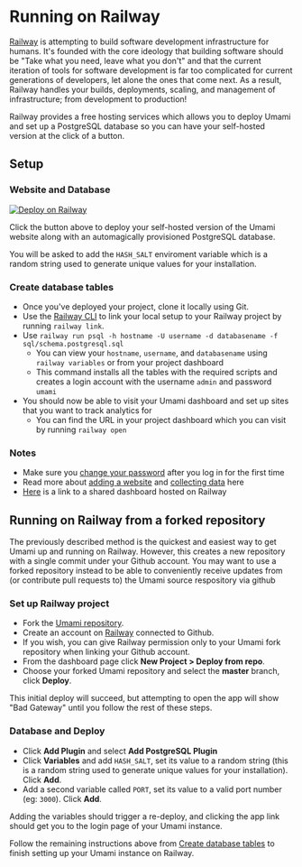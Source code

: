 # Running on Railway

[Railway](https://railway.app/) is attempting to build software development infrastructure for humans. It's founded with the core ideology that building software should be "Take what you need, leave what you don't" and that the current iteration of tools for software development is far too complicated for current generations of developers, let alone the ones that come next. As a result, Railway handles your builds, deployments, scaling, and management of infrastructure; from development to production!

Railway provides a free hosting services which allows you to deploy Umami and set up a PostgreSQL database so you can have your self-hosted version at the click of a button.

## Setup

### Website and Database

[![Deploy on Railway](https://railway.app/button.svg)](https://railway.app/new?template=https%3A%2F%2Fgithub.com%2Frailwayapp%2Fexamples%2Ftree%2Fmaster%2Fexamples%2Fumami&plugins=postgresql&envs=HASH_SALT&HASH_SALTDesc=Any+random+string+used+to+generate+unique+values+for+your+installation)

Click the button above to deploy your self-hosted version of the Umami website along with an automagically provisioned PostgreSQL database.

You will be asked to add the `HASH_SALT` enviroment variable which is a random string used to generate unique values for your installation.

### Create database tables

- Once you've deployed your project, clone it locally using Git.
- Use the [Railway CLI](https://docs.railway.app/cli/quick-start) to link your local setup to your Railway project by running `railway link`.
- Use `railway run psql -h hostname -U username -d databasename -f sql/schema.postgresql.sql`
  - You can view your `hostname`, `username`, and `databasename` using `railway variables` or from your project dashboard
  - This command installs all the tables with the required scripts and creates a login account with the username `admin` and password `umami`
- You should now be able to visit your Umami dashboard and set up sites that you want to track analytics for
  - You can find the URL in your project dashboard which you can visit by running `railway open`

### Notes

- Make sure you [change your password](https://umami.is/docs/login) after you log in for the first time
- Read more about [adding a website](https://umami.is/docs/add-a-website) and [collecting data](https://umami.is/docs/collect-data) here
- [Here](https://umami-0ce3be-production.up.railway.app/share/QFjN7Inl/LTV) is a link to a shared dashboard hosted on Railway

## Running on Railway from a forked repository

The previously described method is the quickest and easiest way to get Umami up and running on Railway. However, this creates a new repository with a single commit under your Github account. You may want to use a forked repository instead to be able to conveniently receive updates from (or contribute pull requests to) the Umami source respository via github

### Set up Railway project

- Fork the [Umami repository](https://github.com/mikecao/umami).
- Create an account on [Railway](https://railway.app/) connected to Github.
- If you wish, you can give Railway permission only to your Umami fork repository when linking your Github account.
- From the dashboard page click **New Project > Deploy from repo**.
- Choose your forked Umami repository and select the **master** branch, click **Deploy**.

This initial deploy will succeed, but attempting to open the app will show "Bad Gateway" until you follow the rest of these steps.

### Database and Deploy

- Click **Add Plugin** and select **Add PostgreSQL Plugin**
- Click **Variables** and add `HASH_SALT`, set its value to a random string (this is a random string used to generate unique values for your installation). Click **Add**.
- Add a second variable called `PORT`, set its value to a valid port number (eg: `3000`). Click **Add**.

Adding the variables should trigger a re-deploy, and clicking the app link should get you to the login page of your Umami instance. 

Follow the remaining instructions above from [Create database tables](#create-database-tables) to finish setting up your Umami instance on Railway.
